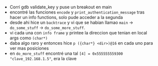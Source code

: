 - Corrí gdb validate_key y puse un breakout en main
- encontré las funciones `encode` y `print_authentication_message` tras hacer un info functions, solo pude acceder a la segunda
- desde ahi hice un `backtrace` y vi que se habian llamao `main` -> `do_some_stuff` -> `do_some_more_stuff`.
- vi cada una con `info frame` y printee la direccion que tenian en local args como `(char*)`
- daba algo raro y entonces hice `p ({char*} <dir>)@16` en cada uno para ver mas posiciones
- en `do_more_stuff` encontré una tal `[4] = 0x555555559300 "clave_192.168.1.5"`, era la clave